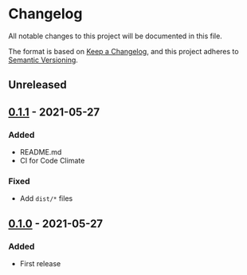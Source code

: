 # Changelog

All notable changes to this project will be documented in this file.

The format is based on [Keep a Changelog](https://keepachangelog.com/en/1.0.0/),
and this project adheres to [Semantic Versioning](https://semver.org/spec/v2.0.0.html).

## Unreleased


## [0.1.1] - 2021-05-27

### Added

- README.md
- CI for Code Climate

### Fixed

- Add `dist/*` files

## [0.1.0] - 2021-05-27

### Added

- First release

[0.1.1]: https://github.com/heppokofrontend/flat-deep/releases/tag/v0.1.1
[0.1.0]: https://github.com/heppokofrontend/flat-deep/releases/tag/v0.1.0
